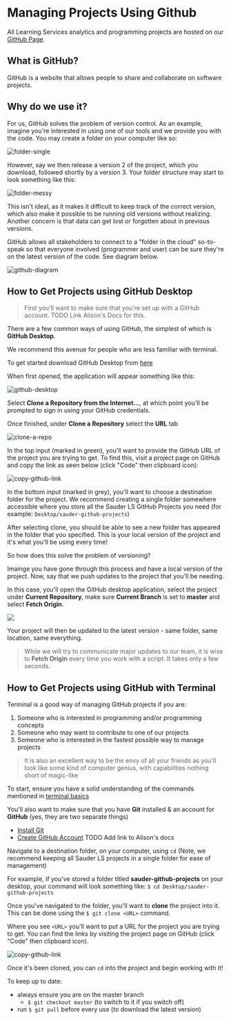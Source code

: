 # Managing Projects Using Github

All Learning Services analytics and programming projects are hosted on our [GitHub Page](https://github.com/saud-learning-services).


## What is GitHub?

GitHub is a website that allows people to share and collaborate on software projects.

## Why do we use it?

For us, GitHub solves the problem of version control. As an example, imagine you're interested in using one of our tools and we provide you with the code. You may create a folder on your computer like so:

![folder-single](./imgs/github_desktop/folder-single.png)

However, say we then release a version 2 of the project, which you download, followed shortly by a version 3. Your folder structure may start to look something like this:

![folder-messy](./imgs/github_desktop/folder-messy.png)

This isn't ideal, as it makes it difficult to keep track of the correct version, which also make it possible to be running old versions without realizing. Another concern is that data can get lost or forgotten about in previous versions.

GitHub allows all stakeholders to connect to a "folder in the cloud" so-to-speak so that everyone involved (programmer and user) can be sure they're on the latest version of the code. See diagram below.

![github-diagram](./imgs/github_desktop/github-diagram.png)

## How to Get Projects using GitHub Desktop

> First you'll want to make sure that you're set up with a GitHub account. TODO Link Alison's Docs for this.

There are a few common ways of using GitHub, the simplest of which is **GitHub Desktop**.

We recommend this avenue for people who are less familiar with terminal.

To get started download GitHub Desktop from [here](https://desktop.github.com/)

When first opened, the application will appear something like this:

![github-desktop](./imgs/github_desktop/github-desktop-first-opened.png)

Select **Clone a Repository from the Internet...**, at which point you'll be prompted to sign in using your GitHub credentials.

Once finished, under **Clone a Repository** select the **URL** tab

![clone-a-repo](./imgs/github_desktop/clone-a-repo.png)

In the top input (marked in green), you'll want to provide the GitHub URL of the project you are trying to get. To find this, visit a project page on GitHub and copy the link as seen below (click "Code" then clipboard icon):

![copy-github-link](./imgs/github_desktop/copy-github-link.png)

In the bottom input (marked in grey), you'll want to choose a destination folder for the project. We recommend creating a single folder somewhere accessible where you store all the Sauder LS GitHub Projects you need (for example: `Desktop/sauder-github-projects`)

After selecting clone, you should be able to see a new folder has appeared in the folder that you specified. This is your local version of the project and it's what you'll be using every time!

So how does this solve the problem of versioning?

Imainge you have gone through this process and have a local version of the project. Now, say that we push updates to the project that you'll be needing.

In this case, you'll open the GitHub desktop application, select the project under **Current Repository**, make sure **Current Branch** is set to **master** and select **Fetch Origin**.

![](./imgs/github_desktop/fetch-origin-github-desktop.png)

Your project will then be updated to the latest version - same folder, same location, same everything.

> While we will try to communicate major updates to our team, it is wise to **Fetch Origin** every time you work with a script. It takes only a few seconds.


## How to Get Projects using GitHub with Terminal

Terminal is a good way of managing GitHub projects if you are:
1. Someone who is interested in programming and/or programming concepts
1. Someone who may want to contribute to one of our projects
1. Someone who is interested in the fastest possible way to manage projects

> It is also an excellent way to be the envy of all your friends as you'll look like some kind of computer genius, with capabilities nothing short of magic-like

To start, ensure you have a solid understanding of the commands mentioned in [terminal basics](./terminal-basics.md)

You'll also want to make sure that you have **Git** installed & an account for **GitHub** (yes, they are two separate things)
* [Install Git](https://git-scm.com/book/en/v2/Getting-Started-Installing-Git)
* [Create GitHub Account]() TODO Add link to Alison's docs

Navigate to a destination folder, on your computer, using `cd` (Note, we recommend keeping all Sauder LS projects in a single folder for ease of management)

For example, if you've stored a folder titled **sauder-github-projects** on your desktop, your command will look something like: `$ cd Desktop/sauder-github-projects`

Once you've navigated to the folder, you'll want to **clone** the project into it. This can be done using the `$ git clone <URL>` command.

Where you see `<URL>` you'll want to put a URL for the project you are trying to get. You can find the links by visiting the project page on GitHub (click "Code" then clipboard icon).

![copy-github-link](./imgs/github_desktop/copy-github-link.png)

Once it's been cloned, you can `cd` into the project and begin working with it!

To keep up to date:

* always ensure you are on the master branch
    * `$ git checkout master` (to switch to it if you switch off)
* run `$ git pull` before every use (to download the latest version)